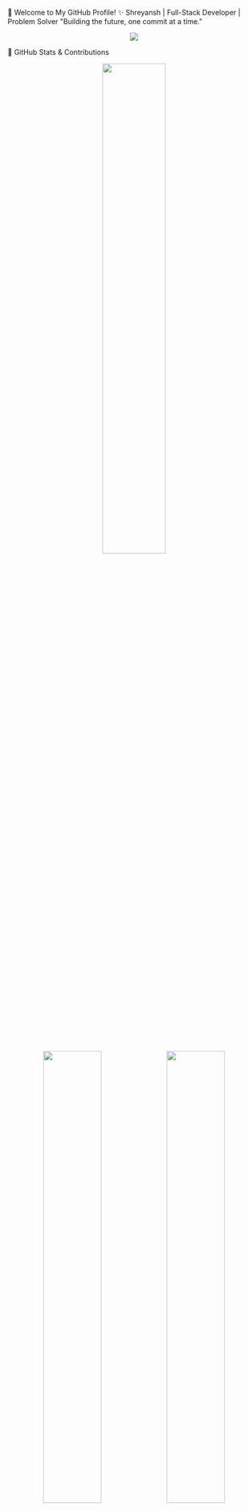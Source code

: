 🚀 Welcome to My GitHub Profile!
✨ Shreyansh | Full-Stack Developer | Problem Solver
"Building the future, one commit at a time."

<p align="center"> <img src="https://readme-typing-svg.herokuapp.com?font=Fira+Code&pause=1000&color=8A2BE2&center=true&vCenter=true&width=600&lines=👋+Hello,+I'm+Shreyansh!;🚀+A+Full-Stack+Developer;🔥+Passionate+About+Problem+Solving;💡+Open-Source+Enthusiast!;🌍+Always+Learning+and+Exploring!" /> </p>
🚀 GitHub Stats & Contributions
<p align="center"> <img src="https://github-readme-streak-stats.herokuapp.com/?user=Shreytan&theme=radical&hide_border=true" width="50%" /> </p> <p align="center"> <img src="https://github-readme-stats.vercel.app/api?username=Shreytan&show_icons=true&theme=radical&hide_border=true" width="48%" /> <img src="https://github-readme-stats.vercel.app/api/top-langs/?username=Shreytan&layout=compact&theme=radical&hide_border=true" width="48%" /> </p>
🏆 GitHub Achievements
<p align="center"> <img src="https://github-profile-trophy.vercel.app/?username=Shreytan&theme=radical&no-frame=true&margin-w=15" /> </p>
🌟 Repository Insights
<p align="center"> <img src="https://img.shields.io/github/stars/Shreytan/Repo-Name?style=for-the-badge&color=blueviolet" /> <img src="https://img.shields.io/github/forks/Shreytan/Repo-Name?style=for-the-badge&color=blue" /> </p>
📝 Replace Repo-Name with your actual repository name.

👀 Profile Views Counter
<p align="center"> <img src="https://komarev.com/ghpvc/?username=Shreytan&label=Profile%20Views&color=blueviolet&style=flat" /> </p>
🔗 LeetCode Heatmap
<p align="center"> <img src="https://www.dsastats.site/api/lcheatmap/Shreytan" /> </p>
📊 GitHub Metrics
<p align="center"> <img src="https://github-readme-metrics.vercel.app/api?username=Shreytan&theme=radical&hide_border=true" /> </p>
🎯 Let's Connect!
📩 Email: shreyansh@example.com
🔗 LinkedIn: Shreyansh Shukla
💻 GitHub: Shreytan

🖤 Thanks for Visiting!
If you like my work, don't forget to ⭐ my repositories and connect with me!

